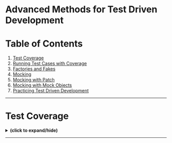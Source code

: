 # Advanced Methods for Test Driven Development

# Table of Contents
1. [Test Coverage](#test_coverage)
2. [Running Test Cases with Coverage](#running_test_cases_with_coverage)
3. [Factories and Fakes](#factories_and_fakes)
4. [Mocking](#mocking)
5. [Mocking with Patch](#mocking_with_patch)
6. [Mocking with Mock Objects](#mocking_with_mock_objects)
7. [Practicing Test Driven Development](#practicing_tdd)

---

<a id="test_coverage"></a>
# Test Coverage
<details close>
<summary><b>(click to expand/hide)</b></summary>
<!-- MarkdownTOC -->


<!-- /MarkdownTOC -->
</details>

---
